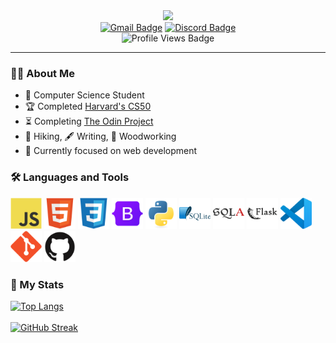 <div id="header" align="center">
  <img src="https://media.giphy.com/media/M9gbBd9nbDrOTu1Mqx/giphy.gif" width="100"/>
  <div id="badges">
    <a href="mailto: matanmorse@gmail.com"><img src="https://img.shields.io/badge/gmail-red?style=for-the-badge&logo=gmail&logoColor=white" alt="Gmail Badge"/></a>
    <a href="https://discordapp.com/users/355892352310575128"><img src="https://img.shields.io/badge/Discord-7289da?style=for-the-badge&logo=discord&logoColor=white" alt="Discord Badge"/></a>
  </div>
  <img src="https://komarev.com/ghpvc/?username=matanmorse&style=flat-square&color=blue" alt="Profile Views Badge"/>
</div>

---
### 👨‍💻 About Me
- 📖 Computer Science Student
- 🏆 Completed [Harvard's CS50](https://cs50.harvard.edu/x/)
- ⏳ Completing [The Odin Project](https://www.theodinproject.com)
- 🌲 Hiking, 🖋️ Writing, 🧰 Woodworking
- 🌱 Currently focused on web development

### 🛠️ Languages and Tools
<div>
  <a href=""><img src="https://github.com/devicons/devicon/blob/master/icons/javascript/javascript-original.svg" alt="Javascript logo" height="50px" width="50px"></a>
  <a href="https://www.w3.org/html/"><img src="https://github.com/devicons/devicon/blob/master/icons/html5/html5-original.svg" alt="HTML logo" height="50px" width="50px"></a>
  <a href="https://www.w3.org/Style/CSS/Overview.en.html#:~:text=Cascading%20Style%20Sheets%20(CSS)%20is,CSS%20and%20on%20available%20software.">
    <img src="https://github.com/devicons/devicon/blob/master/icons/css3/css3-original.svg" alt="CSS logo" height="50px" width="50px"></a>
    <a href="https://getbootstrap.com/">
      <img src="https://raw.githubusercontent.com/devicons/devicon/1119b9f84c0290e0f0b38982099a2bd027a48bf1/icons/bootstrap/bootstrap-original.svg"   alt="Bootstrap logo" height="50px"   width="50px"></a>
    <a href="https://www.python.org/"><img src="https://github.com/devicons/devicon/blob/master/icons/python/python-original.svg" alt="Python logo" height="50px" width="50px"></a>
  <a href="https://www.sqlite.org/index.html"><img src="https://github.com/devicons/devicon/blob/master/icons/sqlite/sqlite-original-wordmark.svg" alt="Sqlite logo" height="50px" width="50px"></a>
  <a href="https://flask-sqlalchemy.palletsprojects.com/en/3.0.x/"><img src="https://github.com/devicons/devicon/blob/master/icons/sqlalchemy/sqlalchemy-original.svg" alt="SqlAlchemy logo" height="50px" width="50px"></a>
  <a href="https://flask.palletsprojects.com/en/2.3.x/"><img src="https://github.com/devicons/devicon/blob/master/icons/flask/flask-original-wordmark.svg" alt="Flask logo" height="50px" width="50px"></a>
  <a href="https://code.visualstudio.com/"><img src="https://github.com/devicons/devicon/blob/master/icons/vscode/vscode-original.svg" alt="VsCode logo" height="50px" width="50px"></a>
  <a href="https://git-scm.com/"><img src="https://github.com/devicons/devicon/blob/master/icons/git/git-original.svg" alt="Git logo" height="50px" width="50px"></a>
  <a href="https://github.com/"><img src="https://github.com/devicons/devicon/blob/master/icons/github/github-original.svg" alt="Github logo" height="50px" width="50px"></a>
</div>

### 🥇 My Stats
[![Top Langs](https://github-readme-stats.vercel.app/api/top-langs/?username=matanmorse)](https://github.com/anuraghazra/github-readme-stats)
<br><br>
[![GitHub Streak](http://github-readme-streak-stats.herokuapp.com?user=matanmorse&theme=dark&background=000000)](https://git.io/streak-stats)

